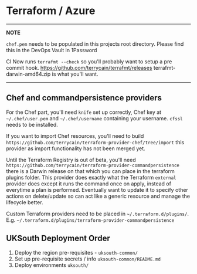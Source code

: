 # Terraform / Azure

---
**NOTE**

`chef.pem` needs to be populated in this projects root directory. Please find this in the DevOps Vault in 1Password

CI Now runs `terrafmt --check` so you'll probably want to setup a pre commit hook. https://github.com/terrycain/terrafmt/releases terrafmt-darwin-amd64.zip is what you'll want.

---

## Chef and commandpersistence providers
For the Chef part, you'll need `knife` set up correctly, Chef key at `~/.chef/user.pem` and `~/.chef/username` containing your username. `cfssl` needs to be installed.

If you want to import Chef resources, you'll need to build `https://github.com/terrycain/terraform-provider-chef/tree/import` this provider as import functionality has not been merged yet.

Until the Terraform Registry is out of beta, you'll need `https://github.com/terrycain/terraform-provider-commandpersistence` there is a Darwin release on that which you can place in the terraform plugins folder. This provider does exactly what the Terraform `external` provider does except it runs the command once on apply, instead of everytime a plan is performed. Eventually want to update it to specify other actions on delete/update so can act like a generic resource and manage the lifecycle better.

Custom Terraform providers need to be placed in `~/.terraform.d/plugins/`. E.g. `~/.terraform.d/plugins/terraform-provider-commandpersistence`




## UKSouth Deployment Order

1. Deploy the region pre-requisites - `uksouth-common/ `
2. Set up pre-requisite secrets / info `uksouth-common/README.md`
3. Deploy environments `uksouth/`
